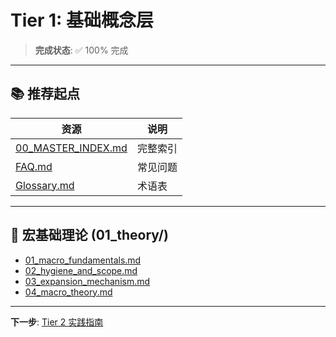 # Tier 1: 基础概念层

> **完成状态**: ✅ 100% 完成

---

## 📚 推荐起点

| 资源 | 说明 |
|------|------|
| [00_MASTER_INDEX.md](../00_MASTER_INDEX.md) | 完整索引 |
| [FAQ.md](../FAQ.md) | 常见问题 |
| [Glossary.md](../Glossary.md) | 术语表 |

---

## 📖 宏基础理论 (01_theory/)

- [01_macro_fundamentals.md](../01_theory/01_macro_fundamentals.md)
- [02_hygiene_and_scope.md](../01_theory/02_hygiene_and_scope.md)
- [03_expansion_mechanism.md](../01_theory/03_expansion_mechanism.md)
- [04_macro_theory.md](../01_theory/04_macro_theory.md)

---

**下一步**: [Tier 2 实践指南](../tier_02_guides/)
